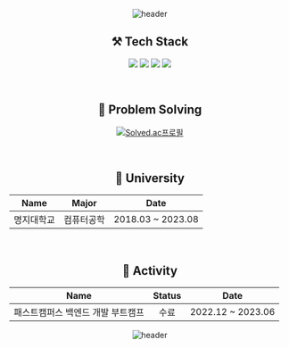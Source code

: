  <div align=center>
  
![header](https://capsule-render.vercel.app/api?type=waving&color=30A9DE&height=120&animation=fadeIn&section=header&fontAlign=70)

</div>

<h2 align="center">⚒️ Tech Stack</h2>
<div align="center">
<p>
  <img src="https://img.shields.io/badge/Java-007396?&style=flat&logo=OpenJDK&logoColor=white">
  <img src="https://img.shields.io/badge/Spring_Boot-F2F4F9?style=flat&logo=spring-boot" />
  <img src="https://img.shields.io/badge/JPA-6DB33F?style=flat" />
  <img src="https://img.shields.io/badge/MySQL-005C84?style=flat&logo=mysql&logoColor=white"/>
</p>
</div>

</div>
<div align="center">
<br>
<h2 align="center">🎲 Problem Solving</h2>

[![Solved.ac프로필](http://mazassumnida.wtf/api/v2/generate_badge?boj=hol1319)](https://solved.ac/hol1319)

<br>
<h2 align="center">🏫 University</h2>
<p align="center">
 
|Name|Major|Date|
|:---:|:---:|:---:|
|명지대학교|컴퓨터공학|2018.03 ~ 2023.08|

</p>   
<br>
<h2 align="center">🧩 Activity</h2>
<p align="center">
 
|Name|Status|Date|
|:---:|:---:|:---:|
|패스트캠퍼스 백엔드 개발 부트캠프|수료|2022.12 ~ 2023.06|
 
</p>   

![header](https://capsule-render.vercel.app/api?type=waving&color=30A9DE&height=120&animation=fadeIn&section=footer&fontAlign=70)
